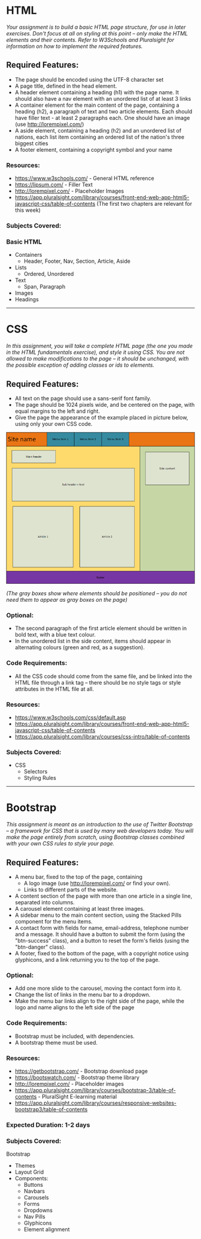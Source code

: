 # HTML

*Your assignment is to build a basic HTML page structure, for use in later exercises. Don't focus at all on styling at this point – only make the HTML elements and their contents. Refer to W3Schools and Pluralsight for information on how to implement the required features.*

## Required Features:
* The page should be encoded using the UTF-8 character set
* A page title, defined in the head element.
* A header element containing a heading (h1) with the page name. It should also have a nav element with an unordered list of at least 3 links
* A container element for the main content of the page, containing a heading (h2), a paragraph of text and two article elements. Each should have filler text - at least 2 paragraphs each. One should have an image (use http://lorempixel.com/)
* A aside element, containing a heading (h2) and an unordered list of nations, each list item containing an ordered list of the nation's three biggest cities
* A footer element, containing a copyright symbol and your name

### Resources:
* https://www.w3schools.com/ - General HTML reference
* https://lipsum.com/ - Filler Text
* http://lorempixel.com/ - Placeholder Images
* https://app.pluralsight.com/library/courses/front-end-web-app-html5-javascript-css/table-of-contents (The first two chapters are relevant for this week)

### Subjects Covered:

### Basic HTML
* Containers<br />
    * Header, Footer, Nav, Section, Article, Aside<br />
* Lists<br />
    * Ordered, Unordered<br />
* Text<br />
    * Span, Paragraph<br />
* Images<br />
* Headings

<hr>

# CSS

*In this assignment, you will take a complete HTML page (the one you made in the HTML fundamentals exercise), and style it using CSS. You are not allowed to make modifications to the page – it should be unchanged, with the possible exception of adding classes or ids to elements.*

## Required Features:
* All text on the page should use a sans-serif font family.
* The page should be 1024 pixels wide, and be centered on the page, with equal margins to the left and right.
* Give the page the appearance of the example placed in picture below, using only your own CSS code.

![](https://github.com/WebsterSweden/Lexicon_NET/blob/master/6_HTML_and_CSS/images/html-css-1.png)

*(The gray boxes show where elements should be positioned – you do not need them to appear as gray boxes on the page)*

### Optional:
* The second paragraph of the first article element should be written in bold text, with a blue text colour.
* In the unordered list in the side content, items should appear in alternating colours (green and red, as a suggestion).

### Code Requirements:
* All the CSS code should come from the same file, and be linked into the HTML file through a link tag – there should be no style tags or style attributes in the HTML file at all.

### Resources:
* https://www.w3schools.com/css/default.asp
* https://app.pluralsight.com/library/courses/front-end-web-app-html5-javascript-css/table-of-contents
* https://app.pluralsight.com/library/courses/css-intro/table-of-contents

### Subjects Covered:
* CSS
    * Selectors
    * Styling Rules

<hr>

# Bootstrap

*This assignment is meant as an introduction to the use of Twitter Bootstrap – a framework for CSS that is used by many web developers today. You will make the page entirely from scratch, using Bootstrap classes combined with your own CSS rules to style your page.*

## Required Features:
* A menu bar, fixed to the top of the page, containing
    * A logo image (use http://lorempixel.com/ or find your own).
    * Links to different parts of the website.
* A content section of the page with more than one article in a single line, separated into columns.
* A carousel element containing at least three images.
* A sidebar menu to the main content section, using the Stacked Pills component for the menu items.
* A contact form with fields for name, email-address, telephone number and a message. It should have a button to submit the form (using the "btn-success" class), and a button to reset the form's fields (using the "btn-danger" class).
* A footer, fixed to the bottom of the page, with a copyright notice using glyphicons, and a link returning you to the top of the page.

### Optional:
* Add one more slide to the carousel, moving the contact form into it.
* Change the list of links in the menu bar to a dropdown.
* Make the menu bar links align to the right side of the page, while the logo and name aligns to the left side of the page

### Code Requirements:
* Bootstrap must be included, with dependencies.
* A bootstrap theme must be used.

### Resources:
* https://getbootstrap.com/ - Bootstrap download page
* https://bootswatch.com/ - Bootstrap theme library
* http://lorempixel.com/ - Placeholder images
* https://app.pluralsight.com/library/courses/bootstrap-3/table-of-contents - PluralSight E-learning material
* https://app.pluralsight.com/library/courses/responsive-websites-bootstrap3/table-of-contents

### Expected Duration: 1-2 days

### Subjects Covered:
Bootstrap
* Themes
* Layout Grid
* Components:
    * Buttons
    * Navbars
    * Carousels
    * Forms
    * Dropdowns
    * Nav Pills
    * Glyphicons
    * Element alignment
